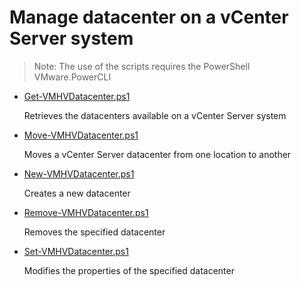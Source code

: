 # Manage datacenter on a vCenter Server system

> Note: The use of the scripts requires the PowerShell VMware.PowerCLI

+ [Get-VMHVDatacenter.ps1](./Get-VMHVDatacenter.ps1)

  Retrieves the datacenters available on a vCenter Server system

+ [Move-VMHVDatacenter.ps1](./Move-VMHVDatacenter.ps1)

  Moves a vCenter Server datacenter from one location to another

+ [New-VMHVDatacenter.ps1](./New-VMHVDatacenter.ps1)

  Creates a new datacenter

+ [Remove-VMHVDatacenter.ps1](./Remove-VMHVDatacenter.ps1)

  Removes the specified datacenter

+ [Set-VMHVDatacenter.ps1](./Set-VMHVDatacenter.ps1)

  Modifies the properties of the specified datacenter